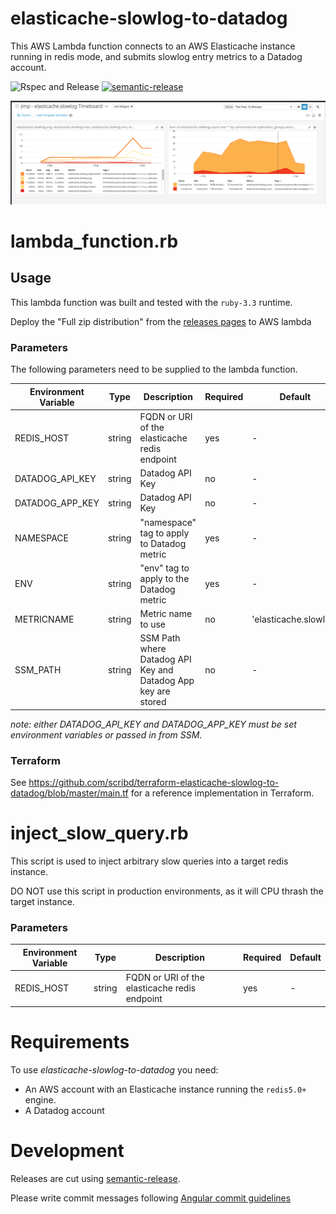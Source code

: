 # elasticache-slowlog-to-datadog

This AWS Lambda function connects to an AWS Elasticache instance running in redis mode,
and submits slowlog entry metrics to a Datadog account. 

![Rspec and Release](https://github.com/scribd/elasticache-slowlog-to-datadog/workflows/Rspec%20and%20Release/badge.svg)
[![semantic-release](https://img.shields.io/badge/%20%20%F0%9F%93%A6%F0%9F%9A%80-semantic--release-e10079.svg)](https://github.com/semantic-release/semantic-release)



![Example Datadog timeboard](images/elasticache-slowlog-to-datadog.png)

# lambda_function.rb

## Usage

This lambda function was built and tested with the `ruby-3.3` runtime.

Deploy the "Full zip distribution" from the [releases pages](https://github.com/scribd/elasticache-slowlog-to-datadog/releases) to AWS lambda

### Parameters

The following parameters need to be supplied to the lambda function. 

Environment Variable | Type   | Description                                                   | Required | Default
---------------------|--------|---------------------------------------------------------------|----------|---------
REDIS_HOST           | string | FQDN or URI of the elasticache redis endpoint                 | yes      | -
DATADOG_API_KEY      | string | Datadog API Key                                               | no       | -
DATADOG_APP_KEY      | string | Datadog API Key                                               | no       | -
NAMESPACE            | string | "namespace" tag to apply to Datadog metric                    | yes      | -
ENV                  | string | "env" tag to apply to the Datadog metric                      | yes      | -
METRICNAME           | string | Metric name to use                                            | no       | 'elasticache.slowlog'
SSM_PATH             | string | SSM Path where Datadog API Key and Datadog App key are stored | no       | -

*note: either DATADOG_API_KEY and DATADOG_APP_KEY must be set environment variables or passed in from SSM.*

### Terraform

See https://github.com/scribd/terraform-elasticache-slowlog-to-datadog/blob/master/main.tf for a reference
implementation in Terraform. 


# inject_slow_query.rb

This script is used to inject arbitrary slow queries into a target redis instance. 

DO NOT use this script in production environments, as it will CPU thrash the target instance.

### Parameters

Environment Variable | Type   | Description                                                   | Required | Default
---------------------|--------|---------------------------------------------------------------|----------|---------
REDIS_HOST           | string | FQDN or URI of the elasticache redis endpoint                 | yes      | -


# Requirements

To use *elasticache-slowlog-to-datadog* you need:

- An AWS account with an Elasticache instance running the `redis5.0+` engine.
- A Datadog account

# Development

Releases are cut using [semantic-release](https://github.com/semantic-release/semantic-release).

Please write commit messages following [Angular commit guidelines](https://github.com/angular/angular.js/blob/master/DEVELOPERS.md#-git-commit-guidelines)


